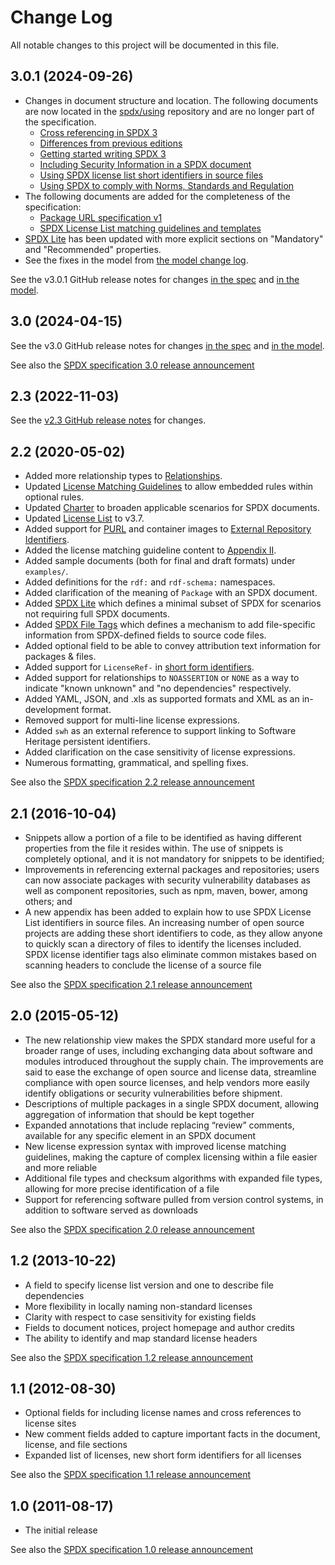 # Change Log

All notable changes to this project will be documented in this file.

## 3.0.1 (2024-09-26)

* Changes in document structure and location.
  The following documents are now located in the
  [spdx/using](https://github.com/spdx/using/) repository and are no longer
  part of the specification.
  * [Cross referencing in SPDX 3](https://github.com/spdx/using/blob/main/docs/cross-reference.md)
  * [Differences from previous editions](https://github.com/spdx/using/blob/main/docs/diffs-from-previous-editions.md)
  * [Getting started writing SPDX 3](https://github.com/spdx/using/blob/main/docs/getting-started.md)
  * [Including Security Information in a SPDX document](https://github.com/spdx/using/blob/main/docs/including-security-information-in-SPDX.md)
  * [Using SPDX license list short identifiers in source files](https://github.com/spdx/using/blob/main/docs/using-SPDX-short-identifiers-in-source-files.md)
  * [Using SPDX to comply with Norms, Standards and Regulation](https://github.com/spdx/using/blob/main/docs/using-SPDX-to-comply-with-industry-guidance.md)
* The following documents are added for the completeness of the specification:
  * [Package URL specification v1](./docs/annexes/pkg-url-specification.md)
  * [SPDX License List matching guidelines and templates](./docs/annexes/license-matching-guidelines-and-templates.md)
* [SPDX Lite](./docs/annexes/spdx-lite.md) has been updated with more explicit
  sections on "Mandatory" and "Recommended" properties.
* See the fixes in the model from
  [the model change log](https://github.com/spdx/spdx-3-model/blob/main/CHANGELOG.md).

See the v3.0.1 GitHub release notes for changes
[in the spec](https://github.com/spdx/spdx-spec/releases/tag/v3.0.1) and
[in the model](https://github.com/spdx/spdx-3-model/releases/tag/3.0.1).

## 3.0 (2024-04-15)

See the v3.0 GitHub release notes for changes
[in the spec](https://github.com/spdx/spdx-spec/releases/tag/v3.0) and
[in the model](https://github.com/spdx/spdx-3-model/releases/tag/3.0).

See also the [SPDX specification 3.0 release announcement](https://www.linuxfoundation.org/press/spdx-3-revolutionizes-software-management-in-systems-with-enhanced-functionality-and-streamlined-use-cases)

## 2.3 (2022-11-03)

See the [v2.3 GitHub release notes](https://github.com/spdx/spdx-spec/releases/tag/v2.3) for changes.

## 2.2 (2020-05-02)

* Added more relationship types to [Relationships](https://github.com/spdx/spdx-spec/blob/development/v2.2/chapters/7-relationships-between-SPDX-elements.md).
* Updated [License Matching Guidelines](https://github.com/spdx/spdx-spec/blob/development/v2.2/chapters/appendix-II-license-matching-guidelines-and-templates.md) to allow embedded rules within optional rules.
* Updated [Charter](https://github.com/spdx/spdx-spec/blob/development/v2.2/chapters/1-rationale.md) to broaden applicable scenarios for SPDX documents.
* Updated [License List](https://github.com/spdx/spdx-spec/blob/development/v2.2/chapters/appendix-I-SPDX-license-list.md) to v3.7.
* Added support for [PURL](https://github.com/package-url/purl-spec) and container images to [External Repository Identifiers](https://github.com/spdx/spdx-spec/blob/development/v2.2/chapters/appendix-VI-external-repository-identifiers.md).
* Added the license matching guideline content to [Appendix II](https://github.com/spdx/spdx-spec/blob/development/v2.2/chapters/appendix-II-license-matching-guidelines-and-templates.md).
* Added sample documents (both for final and draft formats) under `examples/`.
* Added definitions for the `rdf:` and `rdf-schema:` namespaces.
* Added clarification of the meaning of `Package` with an SPDX document.
* Added [SPDX Lite](https://github.com/spdx/spdx-spec/blob/development/v2.2/chapters/appendix-VIII-SPDX-Lite.md) which defines a minimal subset of SPDX for scenarios not requiring full SPDX documents.
* Added [SPDX File Tags](https://github.com/spdx/spdx-spec/blob/development/v2.2/chapters/appendix-IX-file-tags.md) which defines a mechanism to add file-specific information from SPDX-defined fields to source code files.
* Added optional field to be able to convey attribution text information for packages & files.
* Added support for `LicenseRef-` in [short form identifiers](https://github.com/spdx/spdx-spec/blob/development/v2.2/chapters/appendix-V-using-SPDX-short-identifiers-in-source-files.md).
* Added support for relationships to `NOASSERTION` or `NONE` as a way to indicate "known unknown" and "no dependencies" respectively.
* Added YAML, JSON, and .xls as supported formats and XML as an in-development format.
* Removed support for multi-line license expressions.
* Added `swh` as an external reference to support linking to Software Heritage persistent identifiers.
* Added clarification on the case sensitivity of license expressions.
* Numerous formatting, grammatical, and spelling fixes.

See also the [SPDX specification 2.2 release announcement](https://www.linuxfoundation.org/blog/2020/05/spdx-2-2-specification-released/)

## 2.1 (2016-10-04)

* Snippets allow a portion of a file to be identified as having different properties from the file it resides within. The use of snippets is completely optional, and it is not mandatory for snippets to be identified;
* Improvements in referencing external packages and repositories; users can now associate packages with security vulnerability databases as well as component repositories, such as npm, maven, bower, among others; and
* A new appendix has been added to explain how to use SPDX License List identifiers in source files. An increasing number of open source projects are adding these short identifiers to code, as they allow anyone to quickly scan a directory of files to identify the licenses included. SPDX license identifier tags also eliminate common mistakes based on scanning headers to conclude the license of a source file

See also the [SPDX specification 2.1 release announcement](https://www.linuxfoundation.org/press-release/2016/10/the-linux-foundations-open-compliance-initiative-releases-new-spdx-specification)

## 2.0 (2015-05-12)

* The new relationship view makes the SPDX standard more useful for a broader range of uses, including exchanging data about software and modules introduced throughout the supply chain. The improvements are said to ease the exchange of open source and license data, streamline compliance with open source licenses, and help vendors more easily identify obligations or security vulnerabilities before shipment.
* Descriptions of multiple packages in a single SPDX document, allowing aggregation of information that should be kept together
* Expanded annotations that include replacing “review” comments, available for any specific element in an SPDX document
* New license expression syntax with improved license matching guidelines, making the capture of complex licensing within a file easier and more reliable
* Additional file types and checksum algorithms with expanded file types, allowing for more precise identification of a file
* Support for referencing software pulled from version control systems, in addition to software served as downloads

See also the [SPDX specification 2.0 release announcement](https://spdx.dev/milestone-day-spdx-release-version-2-0-release-great-step-forward-greatly-expands-utility-applicability-spec)

## 1.2 (2013-10-22)

* A field to specify license list version and one to describe file dependencies
* More flexibility in locally naming non-standard licenses
* Clarity with respect to case sensitivity for existing fields
* Fields to document notices, project homepage and author credits
* The ability to identify and map standard license headers

See also the [SPDX specification 1.2 release announcement](https://spdx.dev/spdx-releases-version-1-2-specification)

## 1.1 (2012-08-30)

* Optional fields for including license names and cross references to license sites
* New comment fields added to capture important facts in the document, license, and file sections
* Expanded list of licenses, new short form identifiers for all licenses

See also the [SPDX specification 1.1 release announcement](https://www.linuxfoundation.org/press-release/2012/08/the-linux-foundations-spdx-workgroup-releases-new-version-of-software-package-data-exchange-standard-2/)

## 1.0 (2011-08-17)

* The initial release

See also the [SPDX specification 1.0 release announcement](https://www.linuxfoundation.org/press-release/2011/08/spdx-workgroup-releases-software-package-data-exchange-standard-to-widespread-industry-support/)
